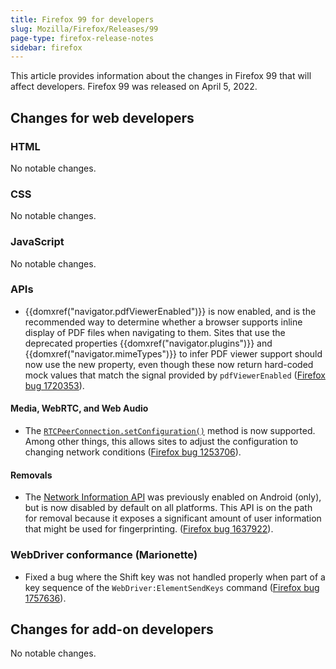 ```yaml
---
title: Firefox 99 for developers
slug: Mozilla/Firefox/Releases/99
page-type: firefox-release-notes
sidebar: firefox
---
```


This article provides information about the changes in Firefox 99 that will affect developers. Firefox 99 was released on April 5, 2022.

## Changes for web developers

### HTML

No notable changes.

### CSS

No notable changes.

### JavaScript

No notable changes.

### APIs

- {{domxref("navigator.pdfViewerEnabled")}} is now enabled, and is the recommended way to determine whether a browser supports inline display of PDF files when navigating to them.
  Sites that use the deprecated properties {{domxref("navigator.plugins")}} and {{domxref("navigator.mimeTypes")}} to infer PDF viewer support should now use the new property, even though these now return hard-coded mock values that match the signal provided by `pdfViewerEnabled` ([Firefox bug 1720353](https://bugzil.la/1720353)).

#### Media, WebRTC, and Web Audio

- The [`RTCPeerConnection.setConfiguration()`](/en-US/docs/Web/API/RTCPeerConnection/setConfiguration) method is now supported.
  Among other things, this allows sites to adjust the configuration to changing network conditions ([Firefox bug 1253706](https://bugzil.la/1253706)).

#### Removals

- The [Network Information API](/en-US/docs/Web/API/Network_Information_API) was previously enabled on Android (only), but is now disabled by default on all platforms.
  This API is on the path for removal because it exposes a significant amount of user information that might be used for fingerprinting.
  ([Firefox bug 1637922](https://bugzil.la/1637922)).

### WebDriver conformance (Marionette)

- Fixed a bug where the Shift key was not handled properly when part of a key sequence of the `WebDriver:ElementSendKeys` command ([Firefox bug 1757636](https://bugzil.la/1757636)).

## Changes for add-on developers

No notable changes.
